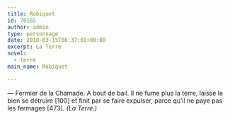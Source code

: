 ```yaml
---
title: Robiquet
id: 76165
author: admin
type: personnage
date: 2010-03-15T08:37:01+00:00
excerpt: La Terre
novel:
  - terre
main_name: Robiquet

---
```

**—** Fermier de la Chamade. A bout de bail. Il ne fume plus la terre, laisse le bien se détruire [100] et finit par se faire expulser, parce qu&rsquo;il ne paye pas les fermages [473]. _(La Terre.)_